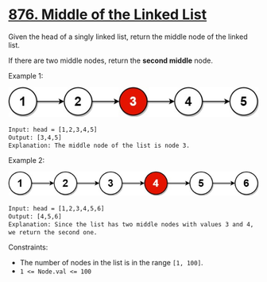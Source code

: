 # [876. Middle of the Linked List](https://leetcode.com/problems/middle-of-the-linked-list)

Given the head of a singly linked list, return the middle node of the linked list.

If there are two middle nodes, return the **second middle** node.


Example 1:

![Example 1](lc-midlist1.jpg)
```
Input: head = [1,2,3,4,5]
Output: [3,4,5]
Explanation: The middle node of the list is node 3.
```
Example 2:

![Example 2](lc-midlist2.jpg)
```
Input: head = [1,2,3,4,5,6]
Output: [4,5,6]
Explanation: Since the list has two middle nodes with values 3 and 4, we return the second one.
```

Constraints:
* The number of nodes in the list is in the range `[1, 100]`.
* `1 <= Node.val <= 100`

